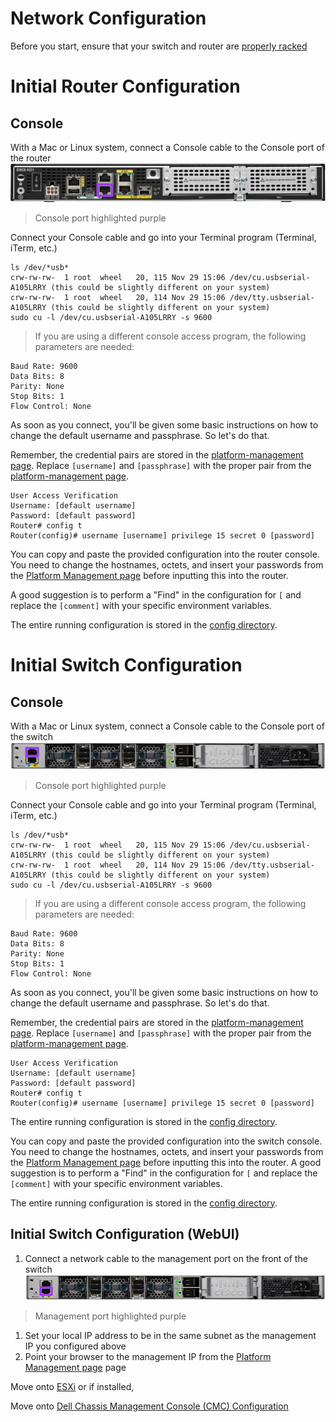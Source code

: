 # Network Configuration

Before you start, ensure that your switch and router are [properly racked](../hardware-assembly.md)

# Initial Router Configuration
## Console
With a Mac or Linux system, connect a Console cable to the Console port of the router  
![](../../images/router-console.png)  
> Console port highlighted purple

Connect your Console cable and go into your Terminal program (Terminal, iTerm, etc.)
```
ls /dev/*usb*
crw-rw-rw-  1 root  wheel   20, 115 Nov 29 15:06 /dev/cu.usbserial-A105LRRY (this could be slightly different on your system)
crw-rw-rw-  1 root  wheel   20, 114 Nov 29 15:06 /dev/tty.usbserial-A105LRRY (this could be slightly different on your system)
sudo cu -l /dev/cu.usbserial-A105LRRY -s 9600
```
> If you are using a different console access program, the following parameters are needed:

```
Baud Rate: 9600
Data Bits: 8
Parity: None
Stop Bits: 1
Flow Control: None
```

As soon as you connect, you'll be given some basic instructions on how to change the default username and passphrase. So let's do that.

Remember, the credential pairs are stored in the [platform-management page](../platform-management.md). Replace `[username]` and `[passphrase]` with the proper pair from the [platform-management page](../platform-management.md).

```
User Access Verification
Username: [default username]
Password: [default password]
Router# config t
Router(config)# username [username] privilege 15 secret 0 [password]
```

You can copy and paste the provided configuration into the router console. You need to change the hostnames, octets, and insert your passwords from the [Platform Management page](../platform-management.md) before inputting this into the router.

A good suggestion is to perform a "Find"  in the configuration for `[` and replace the `[comment]` with your specific environment variables.

The entire running configuration is stored in the [config directory](../../config/router-config.txt).

# Initial Switch Configuration
## Console
With a Mac or Linux system, connect a Console cable to the Console port of the switch  
![](../../images/switch-console.png)  
> Console port highlighted purple

Connect your Console cable and go into your Terminal program (Terminal, iTerm, etc.)
```
ls /dev/*usb*
crw-rw-rw-  1 root  wheel   20, 115 Nov 29 15:06 /dev/cu.usbserial-A105LRRY (this could be slightly different on your system)
crw-rw-rw-  1 root  wheel   20, 114 Nov 29 15:06 /dev/tty.usbserial-A105LRRY (this could be slightly different on your system)
sudo cu -l /dev/cu.usbserial-A105LRRY -s 9600
```
> If you are using a different console access program, the following parameters are needed:

```
Baud Rate: 9600
Data Bits: 8
Parity: None
Stop Bits: 1
Flow Control: None
```

As soon as you connect, you'll be given some basic instructions on how to change the default username and passphrase. So let's do that.

Remember, the credential pairs are stored in the [platform-management page](../platform-management.md). Replace `[username]` and `[passphrase]` with the proper pair from the [platform-management page](../platform-management.md).

```
User Access Verification
Username: [default username]
Password: [default password]
Router# config t
Router(config)# username [username] privilege 15 secret 0 [password]
```

The entire running configuration is stored in the [config directory](../../config/switch.config).

You can copy and paste the provided configuration into the switch console. You need to change the hostnames, octets, and insert your passwords from the [Platform Management page](../platform-management.md) before inputting this into the router. A good suggestion is to perform a "Find"  in the configuration for `[` and replace the `[comment]` with your specific environment variables.

The entire running configuration is stored in the [config directory](../../config/switch-config.txt).

## Initial Switch Configuration (WebUI)
1. Connect a network cable to the management port on the front of the switch
![](../../images/switch-management.png)
> Management port highlighted purple  

1. Set your local IP address to be in the same subnet as the management IP you configured above  
1. Point your browser to the management IP from the [Platform Management page](../platform-management.md) page  


Move onto [ESXi](../vmware/README.md)
or if installed,

Move onto [Dell Chassis Management Console (CMC) Configuration](cmc-configuration.md)
